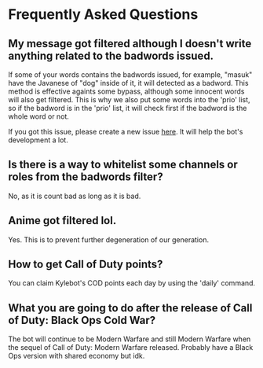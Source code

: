 # Frequently Asked Questions

## My message got filtered although I doesn't write anything related to the badwords issued.

<p> If some of your words contains the badwords issued, for example, "masuk" have the Javanese of "dog" inside of it, it will detected as a badword. This method is effective againts some bypass, although some innocent words will also get filtered. This is why we also put some words into the 'prio' list, so if the badword is in the 'prio' list, it will check first if the badword is the whole word or not.</p>

<p>If you got this issue, please create a new issue <a href="">here</a>. It will help the bot's development a lot.</p>

## Is there is a way to whitelist some channels or roles from the badwords filter?

<p>No, as it is count bad as long as it is bad.</p>

## Anime got filtered lol.

<p>Yes. This is to prevent further degeneration of our generation.</p>

## How to get Call of Duty points?

<p>You can claim Kylebot's COD points each day by using the 'daily' command.</p>

## What you are going to do after the release of Call of Duty: Black Ops Cold War?

<p>The bot will continue to be Modern Warfare and still Modern Warfare when the sequel of Call of Duty: Modern Warfare released. Probably have a Black Ops version with shared economy but idk.</p>